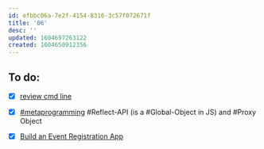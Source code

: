 ```yaml
---
id: efbbc06a-7e2f-4154-8316-3c57f072671f
title: '06'
desc: ''
updated: 1604697263122
created: 1604650912356
---
```


## To do:

- [x] [review cmd line](https://www.freecodecamp.org/news/the-linux-commands-handbook/)
- [x] [#metaprogramming](https://www.freecodecamp.org/news/what-is-metaprogramming-in-javascript-in-english-please/) #Reflect-API (is a #Global-Object in JS) and #Proxy Object
- [x] [Build an Event Registration App](https://trailhead.salesforce.com/en/content/learn/projects/build-an-event-registration-app)


